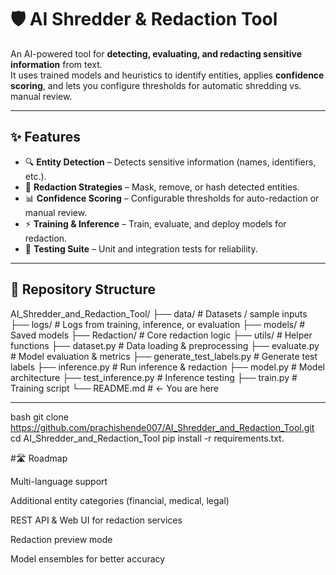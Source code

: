 # 🛡️ AI Shredder & Redaction Tool

An AI-powered tool for **detecting, evaluating, and redacting sensitive information** from text.  
It uses trained models and heuristics to identify entities, applies **confidence scoring**, and lets you configure thresholds for automatic shredding vs. manual review.

---

## ✨ Features

- 🔍 **Entity Detection** – Detects sensitive information (names, identifiers, etc.).  
- 📝 **Redaction Strategies** – Mask, remove, or hash detected entities.  
- 📊 **Confidence Scoring** – Configurable thresholds for auto-redaction or manual review.  
- ⚡ **Training & Inference** – Train, evaluate, and deploy models for redaction.  
- 🧪 **Testing Suite** – Unit and integration tests for reliability.  

---

## 📂 Repository Structure
AI_Shredder_and_Redaction_Tool/
├── data/ # Datasets / sample inputs
├── logs/ # Logs from training, inference, or evaluation
├── models/ # Saved models
├── Redaction/ # Core redaction logic
├── utils/ # Helper functions
├── dataset.py # Data loading & preprocessing
├── evaluate.py # Model evaluation & metrics
├── generate_test_labels.py # Generate test labels
├── inference.py # Run inference & redaction
├── model.py # Model architecture
├── test_inference.py # Inference testing
├── train.py # Training script
└── README.md # ← You are here

---

bash
git clone https://github.com/prachishende007/AI_Shredder_and_Redaction_Tool.git
cd AI_Shredder_and_Redaction_Tool
pip install -r requirements.txt.

#🛣 Roadmap

 Multi-language support

 Additional entity categories (financial, medical, legal)

 REST API & Web UI for redaction services

 Redaction preview mode

 Model ensembles for better accuracy
